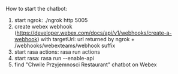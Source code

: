 How to start the chatbot:
1. start ngrok: ./ngrok http 5005
2. create webex webhook (https://developer.webex.com/docs/api/v1/webhooks/create-a-webhook) with targetUrl: url returned by ngrok + /webhooks/webexteams/webhook suffix
3. start rasa actions: rasa run actions
4. start rasa: rasa run --enable-api
5. find "Chwile Przyjemnosci Restaurant" chatbot on Webex
